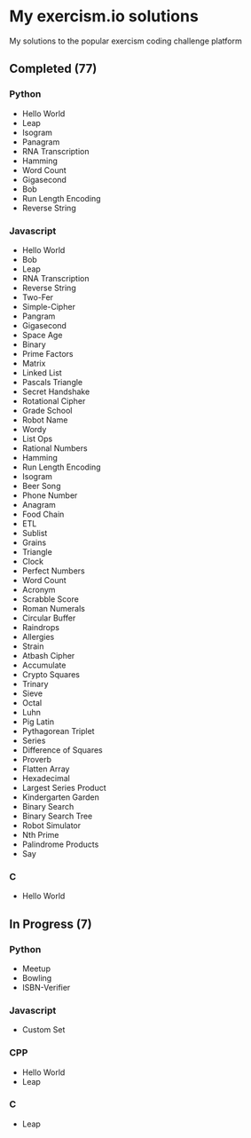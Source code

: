 # My exercism.io solutions
My solutions to the popular exercism coding challenge platform

## Completed (77)
### Python
* Hello World
* Leap
* Isogram
* Panagram
* RNA Transcription
* Hamming
* Word Count
* Gigasecond
* Bob
* Run Length Encoding
* Reverse String

### Javascript
* Hello World
* Bob
* Leap
* RNA Transcription
* Reverse String
* Two-Fer
* Simple-Cipher
* Pangram
* Gigasecond
* Space Age
* Binary
* Prime Factors
* Matrix
* Linked List
* Pascals Triangle
* Secret Handshake
* Rotational Cipher
* Grade School
* Robot Name
* Wordy
* List Ops
* Rational Numbers
* Hamming
* Run Length Encoding
* Isogram
* Beer Song
* Phone Number
* Anagram
* Food Chain
* ETL
* Sublist
* Grains
* Triangle
* Clock
* Perfect Numbers
* Word Count
* Acronym
* Scrabble Score
* Roman Numerals
* Circular Buffer
* Raindrops
* Allergies
* Strain
* Atbash Cipher
* Accumulate
* Crypto Squares
* Trinary
* Sieve
* Octal
* Luhn
* Pig Latin
* Pythagorean Triplet
* Series
* Difference of Squares
* Proverb
* Flatten Array
* Hexadecimal
* Largest Series Product
* Kindergarten Garden
* Binary Search
* Binary Search Tree
* Robot Simulator
* Nth Prime
* Palindrome Products
* Say

### C
* Hello World

## In Progress (7)
### Python
* Meetup
* Bowling
* ISBN-Verifier

### Javascript
* Custom Set

### CPP
* Hello World
* Leap

### C
* Leap
